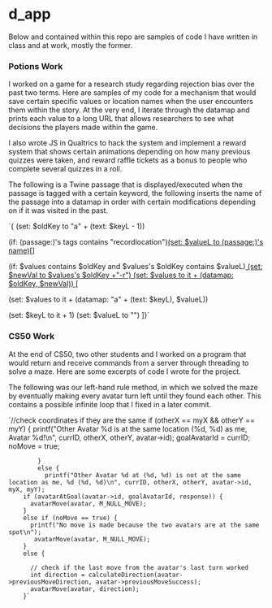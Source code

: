 # d_app

Below and contained within this repo are samples of code I have written in class and at work, mostly the former.

### Potions Work

I worked on a game for a research study regarding rejection bias over the past two terms.  Here are samples of my code for a mechanism that would save certain specific values or location names when the user encounters them within the story.  At the very end, I iterate through the datamap and prints each value to a long URL that allows researchers to see what decisions the players made within the game.

I also wrote JS in Qualtrics to hack the system and implement a reward system that shows certain animations depending on how many previous quizzes were taken, and reward raffle tickets as a bonus to people who complete several quizzes in a roll.

The following is a Twine passage that is displayed/executed when the passage is tagged with a certain keyword, the following inserts the name of the passage into a datamap in order with certain modifications depending on if it was visited in the past.

`<tw-passagedata pid="139" name="putLocation" tags="" position="16,135">{
(set: $oldKey to &quot;a&quot; + (text: $keyL - 1))

(if: (passage:)&#39;s tags contains &quot;recordlocation&quot;)[(set: $valueL to (passage:)&#39;s name)](else: )[]

(if: $values contains $oldKey and $values&#39;s $oldKey contains $valueL)[
    (set: $newVal to $values&#39;s $oldKey +&quot;-r&quot;)
    (set: $values to it + (datamap: $oldKey, $newVal))
](else:)[

(set: $values to it + (datamap: &quot;a&quot; + (text: $keyL), $valueL))

(set: $keyL to it + 1)
(set: $valueL to &quot;&quot;)
]}`

### CS50 Work

At the end of CS50, two other students and I worked on a program that would return and receive commands from a server through threading to solve a maze.  Here are some excerpts of code I wrote for the project.

The following was our left-hand rule method, in which we solved the maze by eventually making every avatar turn left until they found each other.  This contains a possible infinite loop that I fixed in a later commit.

`//check coordinates if they are the same
            if (otherX == myX && otherY == myY) {
              printf("Other Avatar %d is at the same location (%d, %d) as me, Avatar %d!\n", currID, otherX, otherY, avatar->id);
              goalAvatarId = currID;
              noMove = true;

            }
            else {
              printf("Other Avatar %d at (%d, %d) is not at the same location as me, %d (%d, %d)\n", currID, otherX, otherY, avatar->id, myX, myY);
        if (avatarAtGoal(avatar->id, goalAvatarId, response)) {
          avatarMove(avatar, M_NULL_MOVE);
        }
        else if (noMove == true) {
          printf("No move is made because the two avatars are at the same spot\n");
           avatarMove(avatar, M_NULL_MOVE);
        } 
        else {

          // check if the last move from the avatar's last turn worked
          int direction = calculateDirection(avatar->previousMoveDirection, avatar->previousMoveSuccess);
          avatarMove(avatar, direction);
        }`


